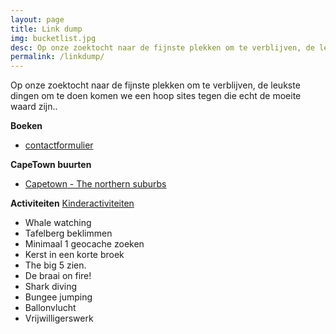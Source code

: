 ```yaml
---
layout: page
title: Link dump
img: bucketlist.jpg
desc: Op onze zoektocht naar de fijnste plekken om te verblijven, de leukste dingen om te doen komen we een hoop goede websites tegen.
permalink: /linkdump/
---
```


Op onze zoektocht naar de fijnste plekken om te verblijven, de leukste dingen om te doen komen we een hoop sites tegen die echt de moeite waard zijn..


**Boeken**

* [contactformulier](https://www.bol.com/nl/p/living-in-south-africa/9200000025995045/)


**CapeTown buurten**
* [Capetown - The northern suburbs](http://www.expatcapetown.com/cape-town-northern-suburbs.html)


**Activiteiten**
[Kinderactiviteiten](http://www.expatcapetown.com/kids-activities.html)

* Whale watching
* Tafelberg beklimmen
* Minimaal 1 geocache zoeken
* Kerst in een korte broek
* The big 5 zien.
* De braai on fire!
* Shark diving
* Bungee jumping
* Ballonvlucht
* Vrijwilligerswerk
